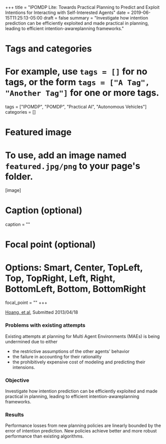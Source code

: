 +++
title = "IPOMDP Lite: Towards Practical Planning to Predict and Exploit Intentions for Interacting with Self-Interested Agents"
date = 2019-06-15T11:25:13-05:00
draft = false
summary = "Investigate how intention prediction can be efficiently exploited and made practical in planning, leading to efficient intention-awareplanning frameworks."

# Tags and categories
# For example, use `tags = []` for no tags, or the form `tags = ["A Tag", "Another Tag"]` for one or more tags.
tags = ["IPOMDP", "POMDP", "Practical AI", "Autonomous Vehicles"]
categories = []

# Featured image
# To use, add an image named `featured.jpg/png` to your page's folder.
[image]
  # Caption (optional)
  caption = ""

  # Focal point (optional)
  # Options: Smart, Center, TopLeft, Top, TopRight, Left, Right, BottomLeft, Bottom, BottomRight
  focal_point = ""
+++

[Hoang, et al](https://arxiv.org/abs/1304.5159), Submitted 2013/04/18

### Problems with existing attempts

Existing attempts at planning for Multi Agent Environments (MAEs) is being undermined due to either

* the restrictive assumptions of the other agents' behavior
* the failure in accounting for their rationality
* the prohibitively expensive cost of modeling and predicting their intensions.

### Objective

Investigate how intention prediction can be efficiently exploited and made practical in planning, leading to efficient intention-awareplanning frameworks.

### Results

Performance losses from new planning policies are linearly bounded by the error of intention prediction. New policies achieve better and more robust performance than existing algorithms.
